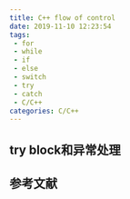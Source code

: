```yaml
---
title: C++ flow of control
date: 2019-11-10 12:23:54
tags:
 - for
 - while
 - if 
 - else
 - switch
 - try
 - catch
 - C/C++
categories: C/C++
---
```


## 

## try block和异常处理

## 参考文献

